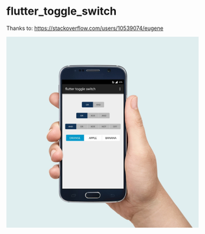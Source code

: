 # flutter_toggle_switch

Thanks to: https://stackoverflow.com/users/10539074/eugene

![Screen Shot](screen.jpg)
